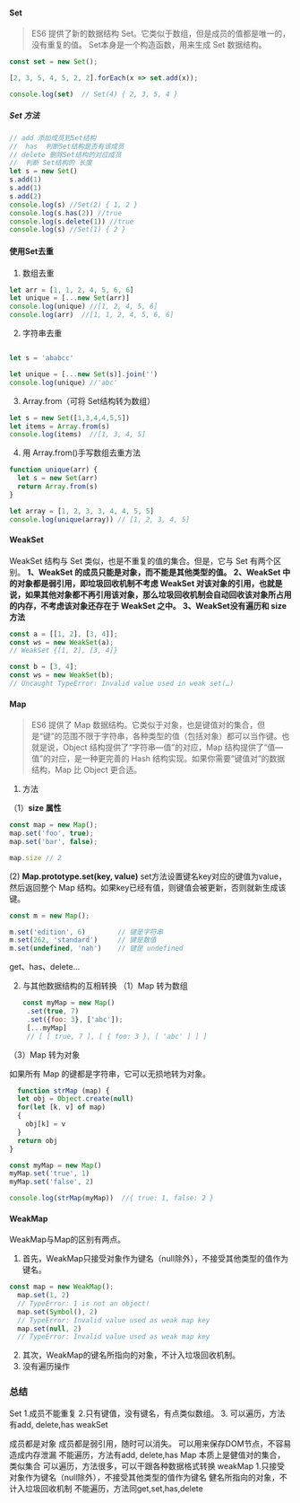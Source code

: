 #### Set
> ES6 提供了新的数据结构 Set。它类似于数组，但是成员的值都是唯一的，没有重复的值。
Set本身是一个构造函数，用来生成 Set 数据结构。

```js
const set = new Set();

[2, 3, 5, 4, 5, 2, 2].forEach(x => set.add(x));

console.log(set)  // Set(4) { 2, 3, 5, 4 }
```
##### Set 方法
```js
// add 添加成员到Set结构
//  has  判断Set结构是否有该成员
// delete 删除Set结构的对应成员
//  判断 Set结构的 长度
let s = new Set()
s.add(1)
s.add(1)
s.add(2)
console.log(s) //Set(2) { 1, 2 }
console.log(s.has(2)) //true
console.log(s.delete(1)) //true
console.log(s) //Set(1) { 2 }
```

#### 使用Set去重

1. 数组去重
```js
let arr = [1, 1, 2, 4, 5, 6, 6]
let unique = [...new Set(arr)]
console.log(unique) //[1, 2, 4, 5, 6]
console.log(arr)  //[1, 1, 2, 4, 5, 6, 6]
```

2. 字符串去重

```js

let s = 'ababcc'

let unique = [...new Set(s)].join('')
console.log(unique) //'abc'
```
3. Array.from（可将 Set结构转为数组）
```js
let s = new Set([1,3,4,4,5,5])
let items = Array.from(s)
console.log(items)  //[1, 3, 4, 5]
```

4. 用 Array.from()手写数组去重方法

```js
function unique(arr) {
  let s = new Set(arr)
  return Array.from(s)
}

let array = [1, 2, 3, 3, 4, 4, 5, 5]
console.log(unique(array)) // [1, 2, 3, 4, 5]
```

#### WeakSet
WeakSet 结构与 Set 类似，也是不重复的值的集合。但是，它与 Set 有两个区别。
**1、WeakSet 的成员只能是对象，而不能是其他类型的值。**
**2、WeakSet 中的对象都是弱引用，即垃圾回收机制不考虑 WeakSet 对该对象的引用，也就是说，如果其他对象都不再引用该对象，那么垃圾回收机制会自动回收该对象所占用的内存，不考虑该对象还存在于 WeakSet 之中。**
**3、WeakSet没有遍历和 size方法**
```js
const a = [[1, 2], [3, 4]];
const ws = new WeakSet(a);
// WeakSet {[1, 2], [3, 4]}

const b = [3, 4];
const ws = new WeakSet(b);
// Uncaught TypeError: Invalid value used in weak set(…)


```
#### Map
>ES6 提供了 Map 数据结构。它类似于对象，也是键值对的集合，但是“键”的范围不限于字符串，各种类型的值（包括对象）都可以当作键。也就是说，Object 结构提供了“字符串—值”的对应，Map 结构提供了“值—值”的对应，是一种更完善的 Hash 结构实现。如果你需要“键值对”的数据结构，Map 比 Object 更合适。

1. 方法

  （1）**size 属性**
  ```js
  const map = new Map();
  map.set('foo', true);
  map.set('bar', false);

  map.size // 2
  ```

  (2) **Map.prototype.set(key, value)**
  set方法设置键名key对应的键值为value，然后返回整个 Map 结构。如果key已经有值，则键值会被更新，否则就新生成该键。

  ```js
  const m = new Map();

  m.set('edition', 6)        // 键是字符串
  m.set(262, 'standard')     // 键是数值
  m.set(undefined, 'nah')    // 键是 undefined
  ```
  get、has、delete...

2. 与其他数据结构的互相转换
   （1）Map 转为数组
   ```js
   const myMap = new Map()
    .set(true, 7)
    .set({foo: 3}, ['abc']);
    [...myMap]
    // [ [ true, 7 ], [ { foo: 3 }, [ 'abc' ] ] ]
   ```
  （3）Map 转为对象

  如果所有 Map 的键都是字符串，它可以无损地转为对象。
  ```js
    function strMap (map) {  
    let obj = Object.create(null)
    for(let [k, v] of map)
    {
      obj[k] = v
    }
    return obj
  }

  const myMap = new Map()
  myMap.set('true', 1)
  myMap.set('false', 2)

  console.log(strMap(myMap))  //{ true: 1, false: 2 }
  ```

#### WeakMap

  WeakMap与Map的区别有两点。

  1. 首先，WeakMap只接受对象作为键名（null除外），不接受其他类型的值作为键名。
  ```js
  const map = new WeakMap();
    map.set(1, 2)
    // TypeError: 1 is not an object!
    map.set(Symbol(), 2)
    // TypeError: Invalid value used as weak map key
    map.set(null, 2)
    // TypeError: Invalid value used as weak map key
  ```
  2. 其次，WeakMap的键名所指向的对象，不计入垃圾回收机制。
  3. 没有遍历操作



### 总结
Set
1.成员不能重复
2.只有键值，没有键名，有点类似数组。
3. 可以遍历，方法有add, delete,has
weakSet

成员都是对象
成员都是弱引用，随时可以消失。 可以用来保存DOM节点，不容易造成内存泄漏
不能遍历，方法有add, delete,has
Map
本质上是健值对的集合，类似集合
可以遍历，方法很多，可以干跟各种数据格式转换
weakMap
1.只接受对象作为键名（null除外），不接受其他类型的值作为键名
健名所指向的对象，不计入垃圾回收机制
不能遍历，方法同get,set,has,delete